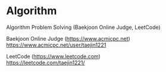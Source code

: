 # Algorithm
Algorithm Problem Solving (Baekjoon Online Judge, LeetCode)

Baekjoon Online Judge (https://www.acmicpc.net) <br>
https://www.acmicpc.net/user/taejin1221

LeetCode (https://www.leetcode.com) <br>
https://leetcode.com/taejin1221/
